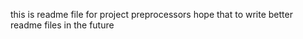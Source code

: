 this is readme file for project preprocessors hope that to write better 
readme files in the future
